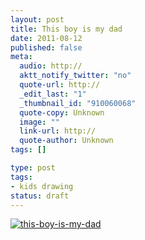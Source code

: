 ```yaml
---
layout: post
title: This boy is my dad
date: 2011-08-12
published: false
meta:
  audio: http://
  aktt_notify_twitter: "no"
  quote-url: http://
  _edit_last: "1"
  _thumbnail_id: "910060068"
  quote-copy: Unknown
  image: ""
  link-url: http://
  quote-author: Unknown
tags: []

type: post
tags:
- kids drawing
status: draft
---
```



[![](http://media.eick.us/2011/08/this-boy-is-my-dad-500x338.png "this-boy-is-my-dad")](http://media.eick.us/2011/08/this-boy-is-my-dad.png)

